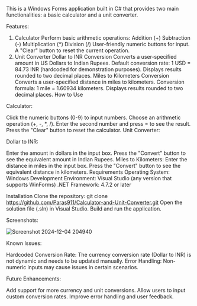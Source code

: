 This is a Windows Forms application built in C# that provides two main functionalities: a basic calculator and a unit converter.

Features:
1. Calculator
Perform basic arithmetic operations:
Addition (+)
Subtraction (-)
Multiplication (*)
Division (/)
User-friendly numeric buttons for input.
A "Clear" button to reset the current operation.
2. Unit Converter
Dollar to INR Conversion
Converts a user-specified amount in US Dollars to Indian Rupees.
Default conversion rate: 1 USD = 84.73 INR (hardcoded for demonstration purposes).
Displays results rounded to two decimal places.
Miles to Kilometers Conversion
Converts a user-specified distance in miles to kilometers.
Conversion formula: 1 mile = 1.60934 kilometers.
Displays results rounded to two decimal places.
How to Use

Calculator:

Click the numeric buttons (0-9) to input numbers.
Choose an arithmetic operation (+, -, *, /).
Enter the second number and press = to see the result.
Press the "Clear" button to reset the calculator.
Unit Converter:

Dollar to INR:

Enter the amount in dollars in the input box.
Press the "Convert" button to see the equivalent amount in Indian Rupees.
Miles to Kilometers:
Enter the distance in miles in the input box.
Press the "Convert" button to see the equivalent distance in kilometers.
Requirements
Operating System: Windows
Development Environment: Visual Studio (any version that supports WinForms)
.NET Framework: 4.7.2 or later

Installation
Clone the repository:
git clone https://github.com/Paras911/Calculator-and-Unit-Converter.git
Open the solution file (.sln) in Visual Studio.
Build and run the application.

Screenshots:

![Screenshot 2024-12-04 204940](https://github.com/user-attachments/assets/aed571d7-ab2e-4689-9141-00058135e4e0)


Known Issues:

Hardcoded Conversion Rate: The currency conversion rate (Dollar to INR) is not dynamic and needs to be updated manually.
Error Handling: Non-numeric inputs may cause issues in certain scenarios.

Future Enhancements:

Add support for more currency and unit conversions.
Allow users to input custom conversion rates.
Improve error handling and user feedback.


